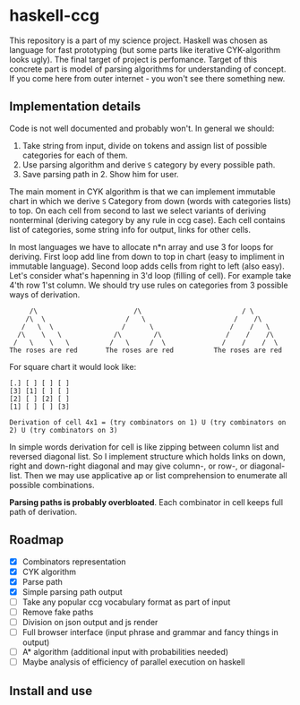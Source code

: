 # haskell-ccg

This repository is a part of my science project. Haskell was chosen as language for fast prototyping 
(but some parts like iterative CYK-algorithm looks ugly). The final target of project is perfomance. Target of this concrete 
part is model of parsing algorithms for understanding of concept. If you come here from outer internet - you won't 
see there something new.

## Implementation details

Code is not well documented and probably won't. In general we should:

1. Take string from input, divide on tokens and assign list of possible categories for each of them.
2. Use parsing algorithm and derive `S` category by every possible path.
3. Save parsing path in 2. Show him for user.

The main moment in CYK algorithm is that we can implement immutable chart
in which we derive `S` Category from down (words with categories lists) to top. On each cell from second to last we select 
variants of deriving nonterminal (deriving category by any rule in ccg case). Each cell contains list of categories, 
some string info for output, links for other cells.

In most languages we have to allocate n*n array and use 3 for loops for deriving. 
First loop add line from down to top in chart (easy to impliment in immutable language).
Second loop adds cells from right to left (also easy). Let's consider what's hapenning in 3'd loop (filling of cell).
For example take 4'th row 1'st column. We should try use rules on categories from 3 possible ways of derivation. 

```
     /\                        /\                         / \
    /\  \                    /   \                      /    /\
   /   \  \                 /      \                   /    /   \
  /\    \   \             /\        /\                /    /    /\
 /   \    \   \          /   \     /  \              /    /    /  \
The roses are red       The roses are red          The roses are red
```

For square chart it would look like:

```
[.] [ ] [ ] [ ] 
[3] [1] [ ] [ ] 
[2] [ ] [2] [ ] 
[1] [ ] [ ] [3] 

Derivation of cell 4x1 = (try combinators on 1) U (try combinators on 2) U (try combinators on 3)
```

In simple words derivation for cell is like zipping between column list and reversed diagonal list. So I implement 
structure which holds links on down, right and down-right diagonal and may give column-, or row-, or diagonal-list.
Then we may use applicative ap or list comprehension to enumerate all possible combinations.

**Parsing paths is probably overbloated**. Each combinator in cell keeps full path of derivation.

## Roadmap

- [x] Combinators representation
- [x] CYK algorithm
- [x] Parse path
- [x] Simple parsing path output
- [ ] Take any popular ccg vocabulary format as part of input
- [ ] Remove fake paths
- [ ] Division on json output and js render 
- [ ] Full browser interface (input phrase and grammar and fancy things in output)
- [ ] A* algorithm (additional input with probabilities needed)
- [ ] Maybe analysis of efficiency of parallel execution on haskell

## Install and use
